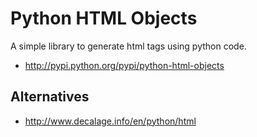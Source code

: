 # Python HTML Objects

A simple library to generate html tags using python code.

* <http://pypi.python.org/pypi/python-html-objects>


## Alternatives

* http://www.decalage.info/en/python/html